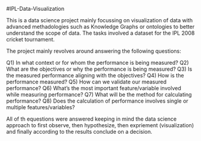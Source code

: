 #IPL-Data-Visualization


This is a data science project mainly focussing on visualization of data with advanced methadologies such as Knowledge Graphs or ontologies to better understand the scope of data. The tasks involved a dataset for the IPL 2008 cricket tournament.


The project mainly revolves around answering the following questions:

Q1) In what context or for whom the performance is being measured?
Q2) What are the objectives or why the performance is being measured?
Q3) Is the measured performance aligning with the objectives?
Q4) How is the performance measured?
Q5) How can we validate our measured performance?
Q6) What’s the most important feature/variable involved while measuring performance?
Q7) What will be the method for calculating performance?
Q8) Does the calculation of performance involves single or multiple features/variables?


All of th equestions were answered keeping in mind the data science approach to first observe, then hypothesize, then expriement (visualization) and finally according to the results conclude on a decision.

